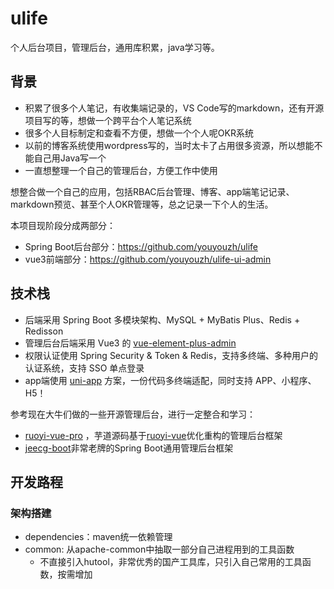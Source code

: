 # ulife

个人后台项目，管理后台，通用库积累，java学习等。

## 背景

- 积累了很多个人笔记，有收集端记录的，VS Code写的markdown，还有开源项目写的等，想做一个跨平台个人笔记系统
- 很多个人目标制定和查看不方便，想做一个个人呢OKR系统
- 以前的博客系统使用wordpress写的，当时太卡了占用很多资源，所以想能不能自己用Java写一个
- 一直想整理一个自己的管理后台，方便工作中使用

想整合做一个自己的应用，包括RBAC后台管理、博客、app端笔记记录、markdown预览、甚至个人OKR管理等，总之记录一下个人的生活。

本项目现阶段分成两部分：

- Spring Boot后台部分：<https://github.com/youyouzh/ulife>
- vue3前端部分：<https://github.com/youyouzh/ulife-ui-admin>

## 技术栈

- 后端采用 Spring Boot 多模块架构、MySQL + MyBatis Plus、Redis + Redisson
- 管理后台后端采用 Vue3 的 [vue-element-plus-admin](https://gitee.com/kailong110120130/vue-element-plus-admin)
- 权限认证使用 Spring Security & Token & Redis，支持多终端、多种用户的认证系统，支持 SSO 单点登录
- app端使用 [uni-app](https://github.com/dcloudio/uni-app) 方案，一份代码多终端适配，同时支持 APP、小程序、H5！

参考现在大牛们做的一些开源管理后台，进行一定整合和学习：

- [ruoyi-vue-pro](https://github.com/YunaiV/ruoyi-vue-pro)
  ，芋道源码基于[ruoyi-vue](https://github.com/yangzongzhuan/RuoYi)优化重构的管理后台框架
- [jeecg-boot](https://github.com/jeecgboot/jeecg-boot)非常老牌的Spring Boot通用管理后台框架

## 开发路程

### 架构搭建

- dependencies：maven统一依赖管理
- common: 从apache-common中抽取一部分自己进程用到的工具函数
    - 不直接引入hutool，非常优秀的国产工具库，只引入自己常用的工具函数，按需增加
